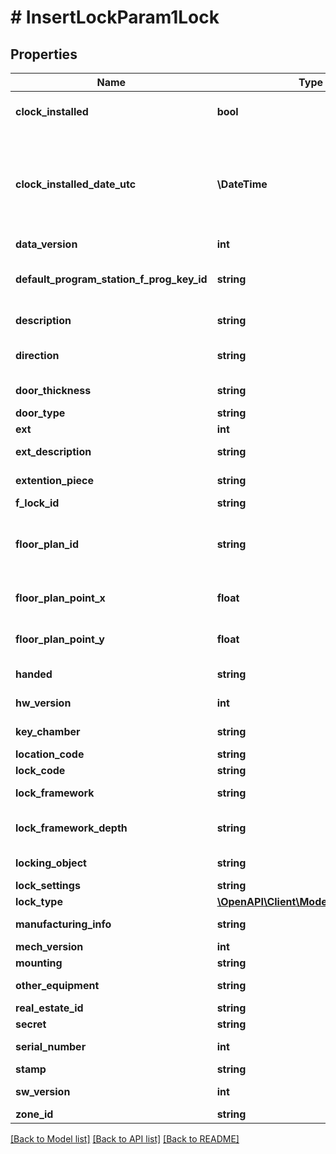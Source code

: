 # # InsertLockParam1Lock

## Properties

Name | Type | Description | Notes
------------ | ------------- | ------------- | -------------
**clock_installed** | **bool** | Is clock installed on physical lock | [optional]
**clock_installed_date_utc** | **\DateTime** | UTC date when the clock was installed if ClockInstalled &#x3D; true. Null if information isn&#39;t available | [optional]
**data_version** | **int** | Data version | [optional]
**default_program_station_f_prog_key_id** | **string** | Default program station id if available. | [optional]
**description** | **string** | Lock&#39;s description | [optional]
**direction** | **string** | Door&#39;s opening direction | [optional]
**door_thickness** | **string** | Door&#39;s thickness | [optional]
**door_type** | **string** | Door&#39;s type | [optional]
**ext** | **int** | Ext | [optional]
**ext_description** | **string** | Description of Ext | [optional]
**extention_piece** | **string** | Extension piece | [optional]
**f_lock_id** | **string** | ID | [optional]
**floor_plan_id** | **string** | Location picture id if lock is used in location picture | [optional]
**floor_plan_point_x** | **float** | X coordinate on location picture. | [optional]
**floor_plan_point_y** | **float** | Y coordinate on location picture | [optional]
**handed** | **string** | Door&#39;s handiness | [optional]
**hw_version** | **int** | Hardware version | [optional]
**key_chamber** | **string** | Lock&#39;s key chamber type | [optional]
**location_code** | **string** | Location code | [optional]
**lock_code** | **string** | Lock code | [optional]
**lock_framework** | **string** | Lock framework | [optional]
**lock_framework_depth** | **string** | Lock framework depth | [optional]
**locking_object** | **string** | Locking object | [optional]
**lock_settings** | **string** | Lock settings | [optional]
**lock_type** | [**\OpenAPI\Client\Model\LockLockType**](LockLockType.md) |  | [optional]
**manufacturing_info** | **string** | Manufacturing info | [optional]
**mech_version** | **int** | Mech version | [optional]
**mounting** | **string** | Mounting | [optional]
**other_equipment** | **string** | Other equipment | [optional]
**real_estate_id** | **string** | RealEstate Id | [optional]
**secret** | **string** | Lock secret | [optional]
**serial_number** | **int** | Lock serial number | [optional]
**stamp** | **string** | Stamp | [optional]
**sw_version** | **int** | Lock software version | [optional]
**zone_id** | **string** | Zone Id | [optional]

[[Back to Model list]](../../README.md#models) [[Back to API list]](../../README.md#endpoints) [[Back to README]](../../README.md)
